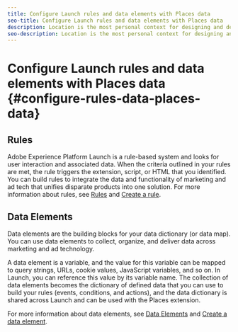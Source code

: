 ```yaml
---
title: Configure Launch rules and data elements with Places data 
seo-title: Configure Launch rules and data elements with Places data  
description: Location is the most personal context for designing and delivering personalized experiences. Places enables mobile apps with user location awareness in relation to Points of Interest.
seo-description: Location is the most personal context for designing and delivering personalized experiences. Places enables mobile apps with user location awareness in relation to Points of Interest (POI).
---
```


# Configure Launch rules and data elements with Places data {#configure-rules-data-places-data}

## Rules

Adobe Experience Platform Launch is a rule-based system and looks for user interaction and associated data. When the criteria outlined in your rules are met, the rule triggers the extension, script, or HTML that you identified. You can build rules to integrate the data and functionality of marketing and ad tech that unifies disparate products into one solution. For more information about rules, see [Rules](https://docs.adobe.com/content/help/en/launch/using/reference/manage-resources/rules.html) and [Create a rule](https://docs.adobe.com/content/help/en/launch/using/reference/manage-resources/rules.html#create-a-rule).

## Data Elements

Data elements are the building blocks for your data dictionary (or data map). You can use data elements to collect, organize, and deliver data across marketing and ad technology.

A data element is a variable, and the value for this variable can be mapped to query strings, URLs, cookie values, JavaScript variables, and so on. In Launch, you can reference this value by its variable name. The collection of data elements becomes the dictionary of defined data that you can use to build your rules (events, conditions, and actions), and the data dictionary is shared across Launch and can be used with the Places extension. 

For more information about data elements, see [Data Elements](https://docs.adobe.com/content/help/en/launch/using/reference/manage-resources/data-elements.html) and [Create a data element](https://docs.adobe.com/content/help/en/launch/using/reference/manage-resources/data-elements.html#create-a-data-element).

